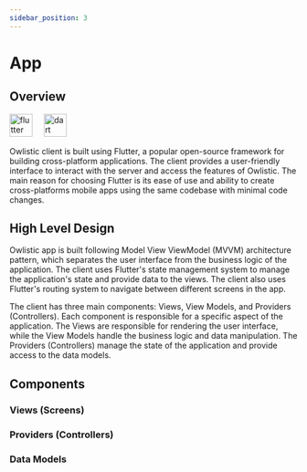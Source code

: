 ```yaml
---
sidebar_position: 3
---
```


# App

## Overview

<img src="https://cdn.simpleicons.org/flutter" height="40" alt="flutter logo"/>
<img width="12" />
<img src="https://cdn.simpleicons.org/dart" height="40" alt="dart logo"/>
<img width="12" />

Owlistic client is built using Flutter, a popular open-source framework for building cross-platform applications. The client provides a user-friendly interface to interact with the server and access the features of Owlistic. The main reason for choosing Flutter is its ease of use and ability to create cross-platforms mobile apps using the same codebase with minimal code changes.

## High Level Design
 
Owlistic app is built following Model View ViewModel (MVVM) architecture pattern, which separates the user interface from the business logic of the application. The client uses Flutter's state management system to manage the application's state and provide data to the views. The client also uses Flutter's routing system to navigate between different screens in the app.

The client has three main components: Views, View Models, and Providers (Controllers). Each component is responsible for a specific aspect of the application. The Views are responsible for rendering the user interface, while the View Models handle the business logic and data manipulation. The Providers (Controllers) manage the state of the application and provide access to the data models.

## Components

### Views (Screens)

### Providers (Controllers)

### Data Models
